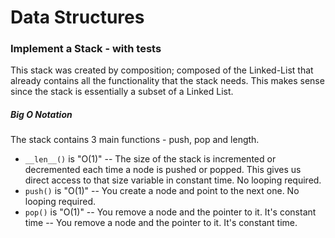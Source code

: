 # Data Structures

### Implement a Stack - with tests

This stack was created by composition; composed of the Linked-List that already contains all the functionality that the stack needs. This makes sense since the stack is essentially a subset of a Linked List.

##### Big O Notation
The stack contains 3 main functions - push, pop and length.

- `__len__()` is "O(1)" -- The size of the stack is incremented or decremented each time a node is pushed or popped. This gives us direct access to that size variable in constant time. No looping required.
- `push()` is "O(1)" -- You create a node and point to the next one. No looping required.
- `pop()` is "O(1)" -- You remove a node and the pointer to it. It's constant time -- You remove a node and the pointer to it. It's constant time.



